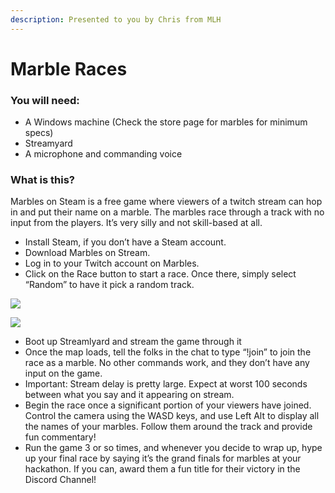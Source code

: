 ```yaml
---
description: Presented to you by Chris from MLH
---
```


# Marble Races

### You will need:

* A Windows machine \(Check the store page for marbles for minimum specs\)
* Streamyard
* A microphone and commanding voice

### What is this?

Marbles on Steam is a free game where viewers of a twitch stream can hop in and put their name on a marble. The marbles race through a track with no input from the players. It’s very silly and not skill-based at all.

* Install Steam, if you don’t have a Steam account.
* Download Marbles on Stream.
* Log in to your Twitch account on Marbles.
* Click on the Race button to start a race. Once there, simply select “Random” to have it pick a random track.

![](https://lh6.googleusercontent.com/TqhwtQe2fRC2v7NaGMmMdxR7VNq72SnDt7jOO2HQ5kODYjf1JA_Cb5Wq9mdNzKZHBdBTZ57dqtCGFD6BTdf8ME3vzdohVRGPPCJWPgit8mG8XNGyMoLjwFSOkv7g-eDMZvnZ6TJG)

![](https://lh6.googleusercontent.com/LELUT-Rusaz9msgXlKKQqePEFaZ9uoCoftSp7YqslHHnqaK5e1lXkwMIOqY48GO2fkUIyFzaWUt6ZAits2Z4uNp71XWj0QQtLsxDwSuG5QNxVuhoOL7OWH_4B_8HPB2YMF2jwYS9)

* Boot up Streamlyard and stream the game through it
* Once the map loads, tell the folks in the chat to type “!join” to join the race as a marble. No other commands work, and they don’t have any input on the game.
* Important: Stream delay is pretty large. Expect at worst 100 seconds between what you say and it appearing on stream.
* Begin the race once a significant portion of your viewers have joined. Control the camera using the WASD keys, and use Left Alt to display all the names of your marbles. Follow them around the track and provide fun commentary!
* Run the game 3 or so times, and whenever you decide to wrap up, hype up your final race by saying it’s the grand finals for marbles at your hackathon. If you can, award them a fun title for their victory in the Discord Channel!




